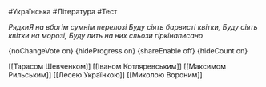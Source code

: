 #Українська #Література #Тест

*РядкиЯ на вбогім сумнім перелозі Буду сіять барвисті квітки, Буду сіять квітки на морозі, Буду лить на них сльози гіркінаписано*

{noChangeVote on}
{hideProgress on}
{shareEnable off}
{hideCount on}

[[Тарасом Шевченком]]
[[Іваном Котляревським]]
[[Максимом Рильським]]
[[Лесею Українкою]]
[[Миколою Вороним]]
